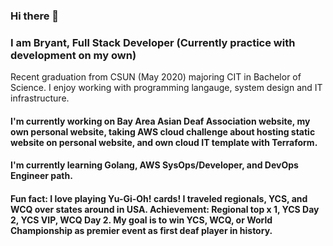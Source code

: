 ### Hi there 👋

### I am Bryant, Full Stack Developer (Currently practice with development on my own)

Recent graduation from CSUN (May 2020) majoring CIT in Bachelor of Science. I enjoy working with programming langauge, system design and IT infrastructure. 

#### I'm currently working on Bay Area Asian Deaf Association website, my own personal website, taking AWS cloud challenge about hosting static website on personal website, and own cloud IT template with Terraform.
#### I'm currently learning Golang, AWS SysOps/Developer, and DevOps Engineer path.
#### Fun fact: I love playing Yu-Gi-Oh! cards! I traveled regionals, YCS, and WCQ over states around in USA. Achievement: Regional top x 1, YCS Day 2, YCS VIP, WCQ Day 2. My goal is to win YCS, WCQ, or World Championship as premier event as first deaf player in history. 

<!--
**bconti123/bconti123** is a ✨ _special_ ✨ repository because its `README.md` (this file) appears on your GitHub profile.

Here are some ideas to get you started:

- 🔭 I’m currently working on ...
- 🌱 I’m currently learning ...
- 👯 I’m looking to collaborate on ...
- 🤔 I’m looking for help with ...
- 💬 Ask me about ...
- 📫 How to reach me: ...
- 😄 Pronouns: ...
- ⚡ Fun fact: ...
-->

